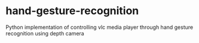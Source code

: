 # hand-gesture-recognition
Python implementation of controlling vlc media player through hand gesture recognition using depth camera
